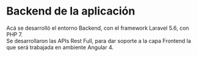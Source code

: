 # Backend de la aplicación

Acá se desarrolló el entorno Backend, con el framework Laravel 5.6, con PHP 7.
<br />
Se desarrollaron las APIs Rest Full, para dar soporte a la capa Frontend la que será trabajada en ambiente Angular 4.
